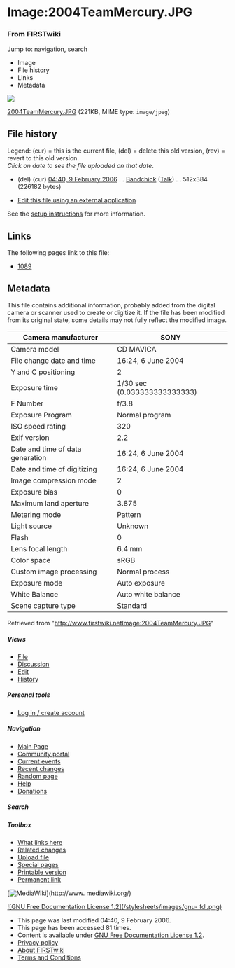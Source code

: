 

# Image:2004TeamMercury.JPG

### From FIRSTwiki

Jump to: navigation, search

  * Image
  * File history
  * Links
  * Metadata

![](/media/9/9b/2004TeamMercury.JPG)

[2004TeamMercury.JPG](/media/9/9b/2004TeamMercury.JPG "2004TeamMercury.JPG" )
(221KB, MIME type: `image/jpeg`)

## File history

Legend: (cur) = this is the current file, (del) = delete this old version,
(rev) = revert to this old version.  
_Click on date to see the file uploaded on that date_.

  * (del) (cur) [04:40, 9 February 2006](/media/9/9b/2004TeamMercury.JPG "/media/9/9b/2004TeamMercury.JPG" ) . . [Bandchick](/index.php?title=User:Bandchick&action=edit "User:Bandchick" ) ([Talk](/index.php?title=User_talk:Bandchick&action=edit "User talk:Bandchick" )) . . 512x384 (226182 bytes)
  

  * [Edit this file using an external application](/index.php?title=Image:2004TeamMercury.JPG&action=edit&externaledit=true&mode=file "Image:2004TeamMercury.JPG" )

See the [setup
instructions](http://meta.wikimedia.org/wiki/Help:External_editors
"http://meta.wikimedia.org/wiki/Help:External_editors" ) for more information.

## Links

The following pages link to this file:

  * [1089](1089 "1089" )

## Metadata

This file contains additional information, probably added from the digital
camera or scanner used to create or digitize it. If the file has been modified
from its original state, some details may not fully reflect the modified
image.

Camera manufacturer |  SONY  
---|---  
Camera model |  CD MAVICA  
File change date and time |  16:24, 6 June 2004  
Y and C positioning |  2  
Exposure time |  1/30 sec (0.033333333333333)  
F Number |  f/3.8  
Exposure Program |  Normal program  
ISO speed rating |  320  
Exif version |  2.2  
Date and time of data generation |  16:24, 6 June 2004  
Date and time of digitizing |  16:24, 6 June 2004  
Image compression mode |  2  
Exposure bias |  0  
Maximum land aperture |  3.875  
Metering mode |  Pattern  
Light source |  Unknown  
Flash |  0  
Lens focal length |  6.4 mm  
Color space |  sRGB  
Custom image processing |  Normal process  
Exposure mode |  Auto exposure  
White Balance |  Auto white balance  
Scene capture type |  Standard  
  
Retrieved from
"<http://www.firstwiki.netImage:2004TeamMercury.JPG>"

##### Views

  * [File](Image:2004TeamMercury.JPG)
  * [Discussion](/index.php?title=Image_talk:2004TeamMercury.JPG&action=edit)
  * [Edit](/index.php?title=Image:2004TeamMercury.JPG&action=edit)
  * [History](/index.php?title=Image:2004TeamMercury.JPG&action=history)

##### Personal tools

  * [Log in / create account](/index.php?title=Special:Userlogin&returnto=Image:2004TeamMercury.JPG)

[](Main_Page "Main Page" )

##### Navigation

  * [Main Page](Main_Page)
  * [Community portal](FIRSTwiki:Community_portal)
  * [Current events](Current_events)
  * [Recent changes](Special:Recentchanges)
  * [Random page](Special:Random)
  * [Help](FIRSTwiki:Help)
  * [Donations](FIRSTwiki:Site_support)

##### Search



##### Toolbox

  * [What links here](Special:Whatlinkshere/Image:2004TeamMercury.JPG)
  * [Related changes](Special:Recentchangeslinked/Image:2004TeamMercury.JPG)
  * [Upload file](Special:Upload)
  * [Special pages](Special:Specialpages)
  * [Printable version](/index.php?title=Image:2004TeamMercury.JPG&printable=yes)
  * [Permanent link](/index.php?title=Image:2004TeamMercury.JPG&oldid=43365)

[![MediaWiki](/skins/common/images/poweredby_mediawiki_88x31.png)](http://www.
mediawiki.org/)

[![GNU Free Documentation License 1.2](/stylesheets/images/gnu-
fdl.png)](http://www.gnu.org/copyleft/fdl.html)

  * This page was last modified 04:40, 9 February 2006.
  * This page has been accessed 81 times.
  * Content is available under [GNU Free Documentation License 1.2](http://www.gnu.org/copyleft/fdl.html "http://www.gnu.org/copyleft/fdl.html" ).
  * [Privacy policy](FIRSTwiki:Privacy_policy "FIRSTwiki:Privacy policy" )
  * [About FIRSTwiki](FIRSTwiki:About "FIRSTwiki:About" )
  * [Terms and Conditions](FIRSTwiki:Terms_and_conditions "FIRSTwiki:Terms and conditions" )

